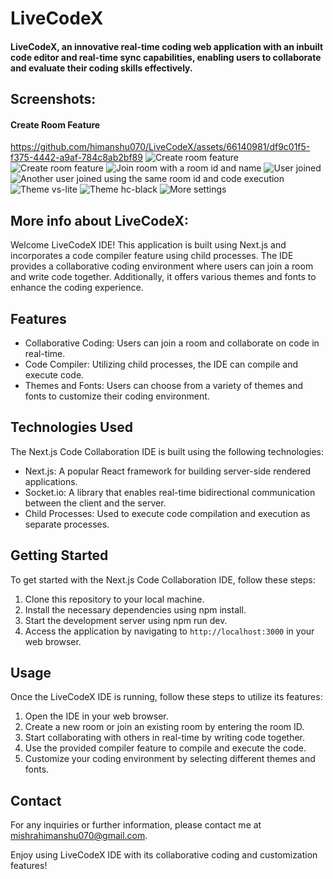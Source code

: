 # LiveCodeX

#### LiveCodeX, an innovative real-time coding web application with an inbuilt code editor and real-time sync capabilities, enabling users to collaborate and evaluate their coding skills effectively.

## Screenshots: 
#### Create Room Feature
https://github.com/himanshu070/LiveCodeX/assets/66140981/df9c01f5-f375-4442-a9af-784c8ab2bf89
![Create room feature](https://github.com/himanshu070/LiveCodeX/assets/66140981/df9c01f5-f375-4442-a9af-784c8ab2bf89)
![Create room feature](./frontend/public/ss1.png)
![Join room with a room id and name](./frontend/public/ss2.png)
![User joined](./frontend/public/ss3.png)
![Another user joined using the same room id and code execution](./frontend/public/ss4.png)
![Theme vs-lite](./frontend/public/ss5.png)
![Theme hc-black](./frontend/public/ss6.png)
![More settings](./frontend/public/ss7.png)

## More info about LiveCodeX:
Welcome LiveCodeX IDE! This application is built using Next.js and incorporates a code compiler feature using child processes. The IDE provides a collaborative coding environment where users can join a room and write code together. Additionally, it offers various themes and fonts to enhance the coding experience.

## Features

- Collaborative Coding: Users can join a room and collaborate on code in real-time.
- Code Compiler: Utilizing child processes, the IDE can compile and execute code.
- Themes and Fonts: Users can choose from a variety of themes and fonts to customize their coding environment.

## Technologies Used

The Next.js Code Collaboration IDE is built using the following technologies:

- Next.js: A popular React framework for building server-side rendered applications.
- Socket.io: A library that enables real-time bidirectional communication between the client and the server.
- Child Processes: Used to execute code compilation and execution as separate processes.

## Getting Started

To get started with the Next.js Code Collaboration IDE, follow these steps:

1. Clone this repository to your local machine.
2. Install the necessary dependencies using npm install.
3. Start the development server using npm run dev.
4. Access the application by navigating to `http://localhost:3000` in your web browser.

## Usage

Once the LiveCodeX IDE is running, follow these steps to utilize its features:

1. Open the IDE in your web browser.
2. Create a new room or join an existing room by entering the room ID.
3. Start collaborating with others in real-time by writing code together.
4. Use the provided compiler feature to compile and execute the code.
5. Customize your coding environment by selecting different themes and fonts.

## Contact

For any inquiries or further information, please contact me at [mishrahimanshu070@gmail.com](mailto:mishrahimanshu070@gmail.com).

Enjoy using LiveCodeX IDE with its collaborative coding and customization features!


